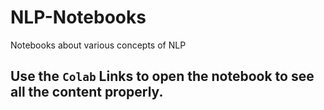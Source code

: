# NLP-Notebooks
Notebooks about various concepts of NLP

## Use the `Colab` Links to open the notebook to see all the content properly.
